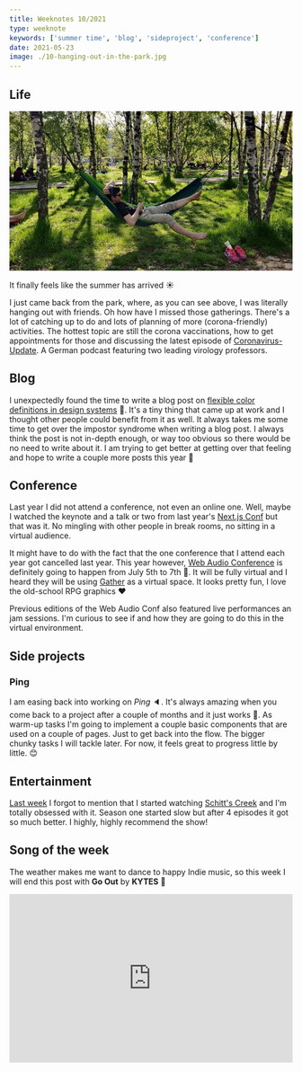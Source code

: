 ```yaml
---
title: Weeknotes 10/2021
type: weeknote
keywords: ['summer time', 'blog', 'sideproject', 'conference']
date: 2021-05-23
image: ./10-hanging-out-in-the-park.jpg
---
```


## Life

![Hanging out in the park](./10-hanging-out-in-the-park.jpg)

It finally feels like the summer has arrived ☀️

I just came back from the park, where, as you can see above, I was literally hanging out with friends. Oh how have I missed those gatherings. There's a lot of catching up to do and lots of planning of more (corona-friendly) activities. The hottest topic are still the corona vaccinations, how to get appointments for those and discussing the latest episode of [Coronavirus-Update](https://www.ndr.de/nachrichten/info/podcast4684.html). A German podcast featuring two leading virology professors.

## Blog

I unexpectedly found the time to write a blog post on [flexible color definitions in design systems](/flexible-color-definitions-in-design-systems) 🎨. It's a tiny thing that came up at work and I thought other people could benefit from it as well. It always takes me some time to get over the impostor syndrome when writing a blog post. I always think the post is not in-depth enough, or way too obvious so there would be no need to write about it. I am trying to get better at getting over that feeling and hope to write a couple more posts this year 📝

## Conference

Last year I did not attend a conference, not even an online one. Well, maybe I watched the keynote and a talk or two from last year's [Next.js Conf](https://nextjs.org/2020/conf) but that was it. No mingling with other people in break rooms, no sitting in a virtual audience.

It might have to do with the fact that the one conference that I attend each year got cancelled last year. This year however, [Web Audio Conference](https://www.webaudioconf2021.com) is definitely going to happen from July 5th to 7th 🎼. It will be fully virtual and I heard they will be using [Gather](https://gather.town/) as a virtual space. It looks pretty fun, I love the old-school RPG graphics ❤️

Previous editions of the Web Audio Conf also featured live performances an jam sessions. I'm curious to see if and how they are going to do this in the virtual environment.

## Side projects

### Ping

I am easing back into working on _Ping_ 🔈. It's always amazing when you come back to a project after a couple of months and it just works 🤩. As warm-up tasks I'm going to implement a couple basic components that are used on a couple of pages. Just to get back into the flow. The bigger chunky tasks I will tackle later. For now, it feels great to progress little by little. 😊

## Entertainment

[Last week](/weeknotes/2021/09/) I forgot to mention that I started watching [Schitt's Creek](https://en.wikipedia.org/wiki/Schitt%27s_Creek) and I'm totally obsessed with it. Season one started slow but after 4 episodes it got so much better. I highly, highly recommend the show!

## Song of the week

The weather makes me want to dance to happy Indie music, so this week I will end this post with **Go Out** by **KYTES** 🎸

<iframe width="100%" height="300" scrolling="no" frameborder="no" src="https://w.soundcloud.com/player/?url=https%3A//api.soundcloud.com/tracks/695907137&color=%23ff5500&auto_play=false&hide_related=false&show_comments=true&show_user=true&show_reposts=false&show_teaser=true&visual=true"></iframe>
